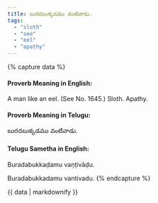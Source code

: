 ```yaml
---
title: బురదబుక్కడము వంటివాడు.
tags:
  - "sloth"
  - "see"
  - "eel"
  - "apathy"
---
```


{% capture data %}
#### Proverb Meaning in English:
A man like an eel.
(See No. 1645.)
Sloth. Apathy.

#### Proverb Meaning in Telugu:
బురదబుక్కడము వంటివాడు.

#### Telugu Sametha in English:
Buradabukkaḍamu vaṇṭivāḍu.

Buradabukkadamu vantivadu.
{% endcapture %}

{{ data | markdownify }}

